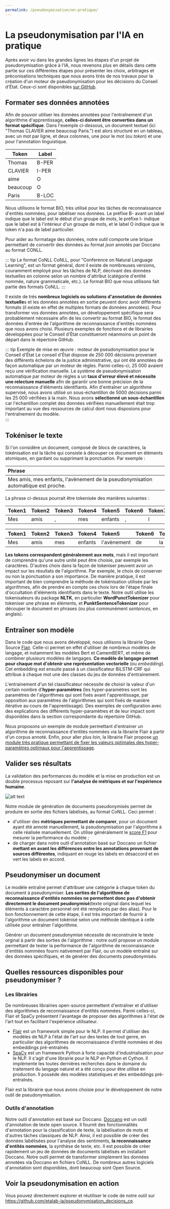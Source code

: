 ```yaml
---
permalink: /pseudonymisation/en-pratique/
---
```


# La pseudonymisation par l'IA en pratique

Après avoir vu dans les grandes lignes les étapes d'un projet de pseudonymisation grâce à l'IA, nous revenons plus en détails dans cette partie sur ces différentes étapes pour présenter les choix, arbitrages et préconisations techniques que nous avons tirés de nos travaux pour la création d'un moteur de pseudonymisation pour les décisions du Conseil d'État. Ceux-ci sont disponibles [sur GitHub](https://github.com/etalab-ia/pseudonymisation_decisions_ce).

## Formater ses données annotées

Afin de pouvoir utiliser les données annotées pour l'entraînement d'un algorithme d'apprentissage, **celles-ci doivent être converties dans un format spécifique**. Dans l'exemple ci-dessous, un document textuel (ici "Thomas CLAVIER aime beaucoup Paris.") est alors structuré en un tableau, avec un mot par ligne, et deux colonnes, une pour le mot (ou *token*) et une pour l'annotation linguistique. 

| Token   | Label  | 
| ----------| ----------| 
| Thomas | B-PER | 
| CLAVIER | I-PER | 
| aime | O | 
| beaucoup | O | 
| Paris | B-LOC  | 


Nous utilisons le format BIO, très utilisé pour les tâches de reconnaissance d'entités nommées, pour labéliser nos données. Le préfixe B- avant un label indique que le label est le début d'un groupe de mots, le préfixe I- indique que le label est à l'intérieur d'un groupe de mots, et le label O indique que le token n'a pas de label particulier.

Pour aider au formatage des données, notre outil comporte une brique permettant de convertir des données au format *json* annotés par Doccano au format CONLL.  

::: tip Le format CoNLL
CoNLL, pour "Conference on Natural Language Learning", est un format général, dont il existe de nombreuses versions, couramment employé pour les tâches de NLP, décrivant des données textuelles en colonne selon un nombre d'attribut (catégorie d'entité nommée, nature grammaticale, etc.). Le format BIO que nous utilisons fait partie des formats CoNLL. 
:::

Il existe de très **nombreux logiciels ou solutions d'annotation de données textuelle**s et les données annotées en sortie peuvent donc avoir différents formats (il existe en effet de multiples formats de données annotées). Pour transformer vos données annotées, un développement spécifique sera probablement nécessaire afin de les convertir au format BIO, le format des données d'entrée de l'algorithme de reconnaissance d'entités nommées que nous avons choisi. Plusieurs exemples de fonctions et de librairies développées pour le Conseil d'État constitueront néanmoins un point de départ dans le répertoire GitHub.

::: tip Exemple de mise en œuvre : moteur de pseudonymisation pour le Conseil d'État
Le conseil d'État dispose de 250 000 décisions provenant des différents échelons de la justice administrative, qui ont été annotées de façon automatique par un moteur de règles. Parmi celles-ci, 25 000 avaient reçu une vérification manuelle. Le système de pseudonymisation automatique par moteur de règles a un **taux d'erreur élevé et nécessite une relecture manuelle** afin de garantir une bonne précision de la reconnaissance d'éléments identifiants. 
Afin d'entraîner un algorithme supervisé, nous avons utilisé un sous-échantillon de 5000 décisions parmi les 25 000 vérifiées à la main. Nous avons **sélectionné un sous-échantillon** car l'échantillon complet des données vérifiées manuellement était trop important au vue des ressources de calcul dont nous disposions pour l'entraînement du modèle.  
:::

## Tokéniser le texte

Si l'on considère un document, composé de blocs de caractères, la tokénisation est la tâche qui consiste à découper ce document en éléments atomiques, en gardant ou supprimant la ponctuation. Par exemple :  

| Phrase        | 
| :------------- |
| Mes amis, mes enfants, l'avènement de la pseudonymisation automatique est proche. | 

La phrase ci-dessus pourrait être tokenisée des manières suivantes :

| Token1   | Token2   | Token3   | Token4   | Token5   | Token6   | Token7   | Token8   | Token9   | Token10   | Token11   | Token12   | Token13   | Token14   | Token15   | Token16   |
| :----------| :----------| :----------| :----------| :----------| :----------| :----------| :----------| :----------| :----------| :----------|  :----------| :----------| :----------| :----------| :----------| 
| Mes  | amis  |  , | mes  | enfants  | ,   |l   | ' | avènement  | de   | la   |pseudonymisation| automatique| est  | proche  | .|
 

| Token1   | Token2   | Token3   | Token4   | Token5   | Token6   | Token7   | Token8   | Token9   | Token10   | Token11   |
| :----------| :----------| :----------| :----------| :----------| :----------| :----------| :----------| :----------| :----------| :----------| 
| Mes| amis| mes| enfants| l'avènement | de | la| pseudonymisation| automatique | est| proche|


**Les tokens correspondent généralement aux mots**, mais il est important de comprendre qu'une autre unité peut être choisie, par exemple les caractères. D'autres choix dans la façon de tokeniser peuvent avoir un impact sur les résultats de l'algorithme. Par exemple, le choix de conserver ou non la ponctuation a son importance. De manière pratique, il est important de bien comprendre la méthode de tokénisation utilisée par les algorithmes, afin de prendre en compte ces choix lors de l'étape finale d'occultation d'éléments identifiants dans le texte. Notre outil utilise les tokenisateurs du package **NLTK**, en particulier **WordPunctTokenizer** pour tokeniser une phrase en éléments, et **PunktSentenceTokenizer** pour découper le document en phrases (ou plus communément *sentences*, en anglais).

## Entraîner son modèle

Dans le code que nous avons développé, nous utilisons la librairie Open Source [Flair](https://github.com/flairNLP/flair). Celle-ci permet en effet d'utiliser de nombreux modèles de langage, et notamment les modèles Bert et CamemBERT, et même de combiner plusieurs modèles de langages. **Ce modèle de langage permet pour chaque mot d'obtenir une représentation vectorielle** (ou *embedding*). Cet embedding est ensuite passé à un classificateur BiLSTM-CRF qui attribue à chaque mot une des classes du jeu de données d'entrainement.

L'entrainement d'un tel classificateur nécessite de choisir la valeur d'un certain nombre d'**hyper-paramètres** (les hyper-paramètres sont les paramètres de l'algorithmes qui sont fixés avant l'apprentissage, par opposition aux paramètres de l'algorithmes qui sont fixés de manière itérative au cours de l'apprentissage). Des exemples de configuration avec des explications des différents hyper-paramètres et de leur impact sont disponibles dans la section correspondante du répertoire GitHub.  

Nous proposons un exemple de module permettant d'entrainer un algorithme de reconnaissance d'entités nommées via la librairie Flair à partir d'un corpus annoté. Enfin, pour aller plus loin, la librairie Flair propose [un module très pratique permettant de fixer les valeurs optimales des hyper-paramètres optimaux pour l'apprentissage](https://github.com/flairNLP/flair/blob/master/resources/docs/TUTORIAL_8_MODEL_OPTIMIZATION.md).

## Valider ses résultats

La validation des performances du modèle et la mise en production est un double processus reposant sur **l'analyse de métriques et sur l'expérience humaine**.

![alt text](images/process.svg "Logo Title Text 1")


Notre module de génération de documents pseudonymisés permet de produire en sortie des fichiers labélisés, au format CoNLL. Ceci permet :
- d'utiliser des **métriques permettant de comparer**, pour un document ayant été annoté manuellement, la pseudonymisation par l'algorithme à celle réalisée manuellement. On utilise généralement le [score F1](https://fr.wikipedia.org/wiki/Pr%C3%A9cision_et_rappel) pour mesurer la performance du modèle ;
- de charger dans notre outil d'annotation basé sur Doccano un fichier **mettant en avant les différences entre les annotations provenant de sources différentes**, indiquant en rouge les labels en désaccord et en vert les labels en accord.

## Pseudonymiser un document

Le modèle entraîné permet d'attribuer une catégorie à chaque token du document à pseudonymiser. **Les sorties de l'algorithme de reconnaissance d'entités nommées ne permettent donc pas d'obtenir directement le document peudonymisé**(texte original dans lequel les éléments à caractère personnel ont été remplacés par des alias). Pour le bon fonctionnement de cette étape, il est très important de fournir à l'algorithme un document tokénisé selon une méthode identique à celle utilisée pour entraîner l'algorithme.  

Générer un document pseudonymisé nécessite de reconstruire le texte orginal à partir des sorties de l'algorithme : notre outil propose un module permettant de tester la performance de l'algorithme de reconnaissance d'entités nommées fourni nativement par Flair, ou un modèle entraîné sur des données spécifiques, et de générer des documents pseudonymisés.

## Quelles ressources disponibles pour pseudonymiser ?

### Les librairies

De nombreuses librairies open-source permettent d'entraîner et d'utiliser des algorithmes de reconnaissance d'entités nommées. Parmi celles-ci, Flair et SpaCy présentent l'avantage de proposer des algorithmes à l'état de l'art tout en facilitant l'expérience utilisateur.

- [Flair](https://github.com/flairNLP/flair) est un framework simple pour le NLP. Il permet d'utiliser des modèles de NLP à l'état de l'art sur des textes de tout genre, en particulier des algorithmes de reconnaissance d'entité nommées et des embeddings pré-entraînés
- [SpaCy](https://spacy.io/usage/spacy-101) est un framework Python à forte capacité d'industrialisation pour le NLP. Il s'agit d'une librairie pour le NLP en Python et Cython. Il implémente les toutes dernières recherches dans le domaine du traitement du langage naturel et a été conçu pour être utilisé en production. Il possède des modèles statistiques et des embeddings pré-entraînés.

Flair est la librairie que nous avons choisie pour le développement de notre outil de pseudonymisation. 

### Outils d'annotation

Notre outil d'annotation est basé sur Doccano. [Doccano](https://github.com/doccano/doccano) est un outil d'annotation de texte open source. Il fournit des fonctionnalités d'annotation pour la classification de texte, la labélisation de mots et d'autres tâches classiques de NLP. Ainsi, il est possible de créer des données labélisées pour l'analyse des sentiments, **la reconnaissance d'entités nommées**, la synthèse de texte, etc. Il est possible de créer rapidement un jeu de données de documents labélisés en installant Doccano. Notre outil permet de transformer simplement les données annotées via Doccano en fichiers CoNLL.
De nombreux autres logiciels d'annotation sont disponibles, dont beaucoup sont Open Source. 

## Voir la pseudonymisation en action

Vous pouvez directement explorer et réutiliser le code de notre outil sur https://github.com/etalab-ia/pseudonymisation_decisions_ce.
